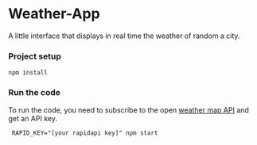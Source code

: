 # Weather-App

A little interface that displays in real time the weather of random a city.

### Project setup
```
npm install
```

### Run the code

To run the code, you need to subscribe to the open [weather map API](https://rapidapi.com/community/api/open-weather-map) and get an API key.

```
 RAPID_KEY="[your rapidapi key]" npm start
```
